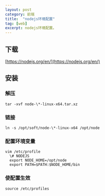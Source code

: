 ```yaml
---
layout: post
category: 前端
title:  "nodejs环境配置"
tag: [web]
excerpt: nodejs环境配置。
---
```


## 下载

[https://nodejs.org/en/](https://nodejs.org/en/)

## 安装

### 解压

```shell
tar -xvf node-\*-linux-x64.tar.xz
```

### 链接

```shell
ln -s /opt/soft/node-\*-linux-x64 /opt/node
```

### 配置环境变量

```shell
vim /etc/profile
  \# NODEJS
  export NODE_HOME=/opt/node
  export PATH=$PATH:$NODE_HOME/bin
```

### 使配置生效

```shell
source /etc/profiles
```

